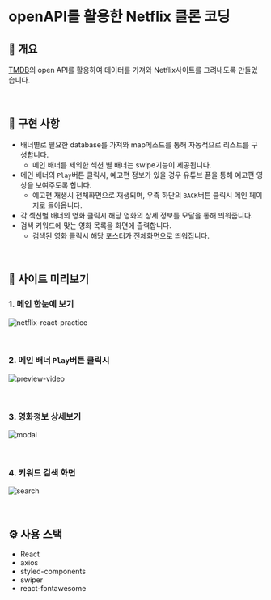 # openAPI를 활용한 Netflix 클론 코딩

## 📃 개요

[TMDB](https://www.themoviedb.org/)의 open API를 활용하여 데이터를 가져와 Netflix사이트를 그려내도록 만들었습니다.

<br/>

## 📢 구현 사항

- 배너별로 필요한 database를 가져와 map메소드를 통해 자동적으로 리스트를 구성합니다.
  - 메인 배너를 제외한 섹션 별 배너는 swipe기능이 제공됩니다.
- 메인 배너의 `Play`버튼 클릭시, 예고편 정보가 있을 경우 유튜브 폼을 통해 예고편 영상을 보여주도록 합니다.
  - 예고편 재생시 전체화면으로 재생되며, 우측 하단의 `BACK`버튼 클릭시 메인 페이지로 돌아옵니다.
- 각 섹션별 배너의 영화 클릭시 해당 영화의 상세 정보를 모달을 통해 띄워줍니다.
- 검색 키워드에 맞는 영화 목록을 화면에 출력합니다.
  - 검색된 영화 클릭시 해당 포스터가 전체화면으로 띄워집니다.

<br/>

## 👀 사이트 미리보기

### 1. 메인 한눈에 보기

![netflix-react-practice](https://user-images.githubusercontent.com/96231175/224706665-54f24bdb-3787-4c5f-aeb9-097d0b9d8ccc.png)

<br/>

### 2. 메인 배너 `Play`버튼 클릭시

![preview-video](https://user-images.githubusercontent.com/96231175/224706683-8122e2b5-8aa8-4ae8-97a6-254a9e7ea588.jpg)

<br/>

### 3. 영화정보 상세보기

![modal](https://user-images.githubusercontent.com/96231175/224706688-f783c5d2-f7f0-4e80-a161-58069fe53ad5.jpg)

<br/>

### 4. 키워드 검색 화면

![search](https://user-images.githubusercontent.com/96231175/224706686-e7382d64-390b-4016-906a-0c190256630f.jpg)

<br/>

## ⚙ 사용 스택

- React
- axios
- styled-components
- swiper
- react-fontawesome
